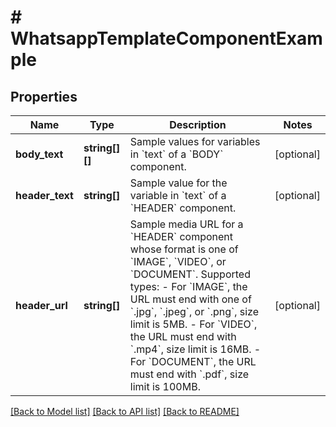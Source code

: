 # # WhatsappTemplateComponentExample

## Properties

Name | Type | Description | Notes
------------ | ------------- | ------------- | -------------
**body_text** | **string[][]** | Sample values for variables in &#x60;text&#x60; of a &#x60;BODY&#x60; component. | [optional]
**header_text** | **string[]** | Sample value for the variable in &#x60;text&#x60; of a &#x60;HEADER&#x60; component. | [optional]
**header_url** | **string[]** | Sample media URL for a &#x60;HEADER&#x60; component whose format is one of &#x60;IMAGE&#x60;, &#x60;VIDEO&#x60;, or &#x60;DOCUMENT&#x60;. Supported types: - For &#x60;IMAGE&#x60;, the URL must end with one of &#x60;.jpg&#x60;, &#x60;.jpeg&#x60;, or &#x60;.png&#x60;, size limit is 5MB. - For &#x60;VIDEO&#x60;, the URL must end with &#x60;.mp4&#x60;, size limit is 16MB. - For &#x60;DOCUMENT&#x60;, the URL must end with &#x60;.pdf&#x60;, size limit is 100MB. | [optional]

[[Back to Model list]](../../README.md#models) [[Back to API list]](../../README.md#endpoints) [[Back to README]](../../README.md)
